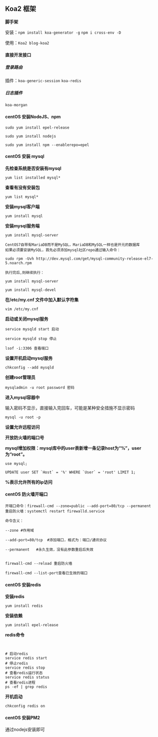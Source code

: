 ## Koa2 框架



**脚手架**

安装：`npm install koa-generator -g` `npm i cross-env -D`

使用：`Koa2 blog-koa2`



#### 直接开发接口

##### 登录路由

插件：`koa-generic-session` `koa-redis`



##### 日志插件

`koa-morgan`



#### centOS 安装NodeJS、npm



```
sudo yum install epel-release

sudo yum install nodejs

sudo yum install npm --enablerepo=epel
```



#### centOS 安装 mysql



**先检查系统是否安装有mysql**

```
yum list installed mysql*
```



**查看有没有安装包**

```
yum list mysql*
```



**安装mysql客户端**

```
yum install mysql
```



**安装mysql服务端**

```
yum install mysql-server

CentOS7自带有MariaDB而不是MySQL，MariaDB和MySQL一样也是开元的数据库
如果必须要安装MySQL，首先必须添加mysql社区repo通过输入命令：

sudo rpm -Uvh http://dev.mysql.com/get/mysql-community-release-el7-5.noarch.rpm

执行完后,则继续执行：

yum install mysql-server 

yum install mysql-devel
```



**在/etc/my.cnf 文件中加入默认字符集**

```
vim /etc/my.cnf
```



**启动或关闭mysql服务**

```
service mysqld start 启动

service mysqld stop 停止

lsof -i:3306 查看端口
```



**设置开机启动mysql服务**

```
chkconfig --add mysqld 
```



**创建root管理员**

```
mysqladmin -u root password 密码
```



**进入mysql容器中**

输入密码不显示，直接输入完回车，可能是某种安全措施不显示密码

```
mysql -u root -p  
```



**设置允许远程访问**

**开放防火墙的端口号**

**mysql增加权限：mysql库中的user表新增一条记录host为“%”，user为“root”。**



```
use mysql;

UPDATE user SET `Host` = '%' WHERE `User` = 'root' LIMIT 1;
```

**%表示允许所有的ip访问**







#### centOS 防火墙开端口



```
开端口命令：firewall-cmd --zone=public --add-port=80/tcp --permanent
重启防火墙：systemctl restart firewalld.service
 
命令含义：
 
--zone #作用域
 
--add-port=80/tcp  #添加端口，格式为：端口/通讯协议
 
--permanent   #永久生效，没有此参数重启后失效


firewall-cmd --reload 重启防火墙

firewall-cmd --list-port查看已生效的端口
```



#### centOS 安装redis



**安装redis**

```
yum install redis
```

**安装依赖**

```
yum install epel-release
```

**redis命令**

```


# 启动redis
service redis start
# 停止redis
service redis stop
# 查看redis运行状态
service redis status
# 查看redis进程
ps -ef | grep redis
```



**开机启动**

```
chkconfig redis on
```



#### centOS 安装PM2

通过nodejs安装即可